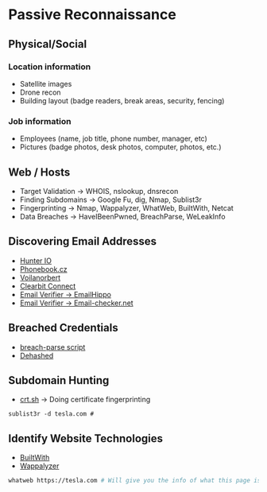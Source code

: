 # Passive Reconnaissance

## Physical/Social

### Location information
- Satellite images
- Drone recon
- Building layout (badge readers, break areas, security, fencing)

### Job information
- Employees (name, job title, phone number, manager, etc)
- Pictures (badge photos, desk photos, computer, photos, etc.)


## Web / Hosts

- Target Validation -> WHOIS, nslookup, dnsrecon
- Finding Subdomains -> Google Fu, dig, Nmap, Sublist3r
- Fingerprinting -> Nmap, Wappalyzer, WhatWeb, BuiltWith, Netcat
- Data Breaches -> HaveIBeenPwned, BreachParse, WeLeakInfo


## Discovering Email Addresses

- [Hunter IO](https://hunter.io/)
- [Phonebook.cz](https://phonebook.cz/)
- [Voilanorbert](https://www.voilanorbert.com/)
- [Clearbit Connect](https://clearbit.com/resources/tools/connect)
- [Email Verifier -> EmailHippo](https://tools.emailhippo.com/)
- [Email Verifier -> Email-checker.net](https://email-checker.net/)


## Breached Credentials

- [breach-parse script](https://github.com/hmaverickadams/breach-parse/blob/master/breach-parse.sh)
- [Dehashed](https://www.dehashed.com/)


## Subdomain Hunting

- [crt.sh](https://crt.sh/) -> Doing certificate fingerprinting

```
sublist3r -d tesla.com #
```

## Identify Website Technologies

- [BuiltWith](https://builtwith.com/)
- [Wappalyzer](https://www.wappalyzer.com/)

```sh
whatweb https://tesla.com # Will give you the info of what this page is built on
```
